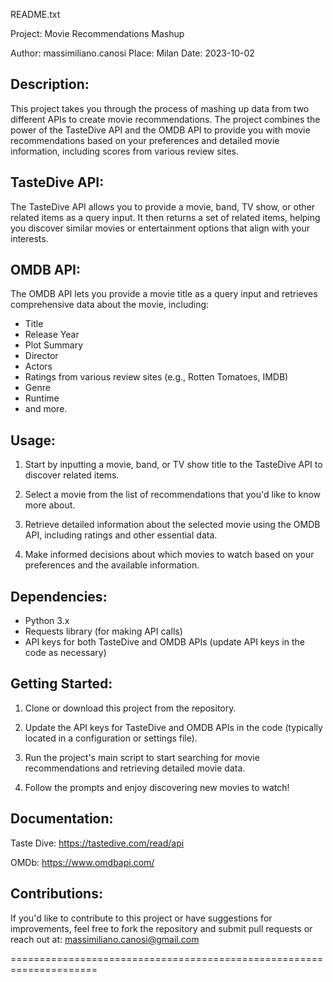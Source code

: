 
README.txt

Project: Movie Recommendations Mashup

Author: massimiliano.canosi
Place: Milan
Date: 2023-10-02

Description:
-------------
This project takes you through the process of mashing up data from two different APIs to create movie recommendations. The project combines the power of the TasteDive API and the OMDB API to provide you with movie recommendations based on your preferences and detailed movie information, including scores from various review sites.

TasteDive API:
--------------
The TasteDive API allows you to provide a movie, band, TV show, or other related items as a query input. It then returns a set of related items, helping you discover similar movies or entertainment options that align with your interests.

OMDB API:
---------
The OMDB API lets you provide a movie title as a query input and retrieves comprehensive data about the movie, including:

- Title
- Release Year
- Plot Summary
- Director
- Actors
- Ratings from various review sites (e.g., Rotten Tomatoes, IMDB)
- Genre
- Runtime
- and more.

Usage:
------
1. Start by inputting a movie, band, or TV show title to the TasteDive API to discover related items.

2. Select a movie from the list of recommendations that you'd like to know more about.

3. Retrieve detailed information about the selected movie using the OMDB API, including ratings and other essential data.

4. Make informed decisions about which movies to watch based on your preferences and the available information.

Dependencies:
-------------
- Python 3.x
- Requests library (for making API calls)
- API keys for both TasteDive and OMDB APIs (update API keys in the code as necessary)

Getting Started:
----------------
1. Clone or download this project from the repository.

2. Update the API keys for TasteDive and OMDB APIs in the code (typically located in a configuration or settings file).

3. Run the project's main script to start searching for movie recommendations and retrieving detailed movie data.

4. Follow the prompts and enjoy discovering new movies to watch!


Documentation:
----------------

Taste Dive: https://tastedive.com/read/api

OMDb: https://www.omdbapi.com/

Contributions:
--------------
If you'd like to contribute to this project or have suggestions for improvements, feel free to fork the repository and submit pull requests or reach out at: massimiliano.canosi@gmail.com

=====================================================================
